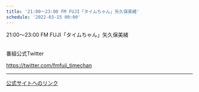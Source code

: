 ```yaml
---
title: '21:00～23:00 FM FUJI「タイムちゃん」矢久保美緒'
schedule: '2022-03-15 00:00'
---
```


<div id="detailBody"> <p>  21:00～23:00 FM FUJI「タイムちゃん」矢久保美緒 </p> <p>  <br/>  番組公式Twitter </p> <p>  <a href="https://twitter.com/fmfuji_timechan" target="_blank">   https://twitter.com/fmfuji_timechan  </a> </p></div>

---
[公式サイトへのリンク]('http://www.nogizaka46.com/schedule/2022/03/064679.php?member=mio-yakubo&category=&monthly=202203')